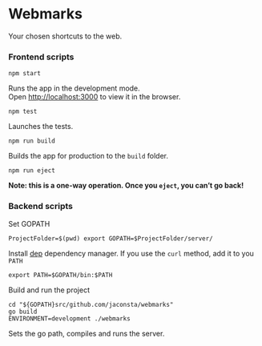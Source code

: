 # Webmarks

Your chosen shortcuts to the web.

### Frontend scripts

`npm start`

Runs the app in the development mode.<br>
Open [http://localhost:3000](http://localhost:3000) to view it in the browser.

`npm test`

Launches the tests.

`npm run build`

Builds the app for production to the `build` folder.

`npm run eject`

**Note: this is a one-way operation. Once you `eject`, you can’t go back!**

### Backend scripts

Set GOPATH

```
ProjectFolder=$(pwd) export GOPATH=$ProjectFolder/server/
```

Install [dep](https://github.com/golang/dep) dependency manager.
If you use the `curl` method, add it to you `PATH`

```
export PATH=$GOPATH/bin:$PATH
```

Build and run the project

```
cd "${GOPATH}src/github.com/jaconsta/webmarks"
go build
ENVIRONMENT=development ./webmarks
```

Sets the go path, compiles and runs the server.
